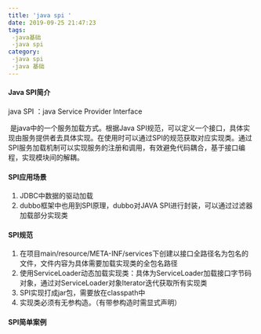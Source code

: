 ```yaml
---
title: 'java spi '
date: 2019-09-25 21:47:23
tags: 
 -java基础
 -java spi
category:
 -java spi
 -java 基础
---
```


#### Java SPI简介

java SPI ：java Service Provider Interface 

​	是java中的一个服务加载方式。根据Java SPI规范，可以定义一个接口，具体实现由服务提供者去具体实现。在使用时可以通过SPI的规范获取对应实现类。通过SPI服务加载机制可以实现服务的注册和调用，有效避免代码耦合，基于接口编程，实现模块间的解耦。

#### SPI应用场景

1. JDBC中数据的驱动加载
2. dubbo框架中也用到SPI原理，dubbo对JAVA SPI进行封装，可以通过过滤器加载部分实现类

#### SPI规范

1. 在项目main/resource/META-INF/services下创建以接口全路径名为包名的文件，文件内容为具体需要加载实现类的全包名路径
2. 使用ServiceLoader动态加载实现类：具体为ServiceLoader加载接口字节码对象，通过对ServiceLoader对象Iterator迭代获取所有实现类
3. SPI实现打成jar包，需要放在classpath中
4. 实现类必须有无参构造。（有带参构造时需显式声明）

#### SPI简单案例